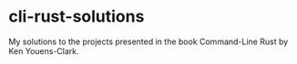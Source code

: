 # cli-rust-solutions
My solutions to the projects presented in the book Command-Line Rust by Ken Youens-Clark.
